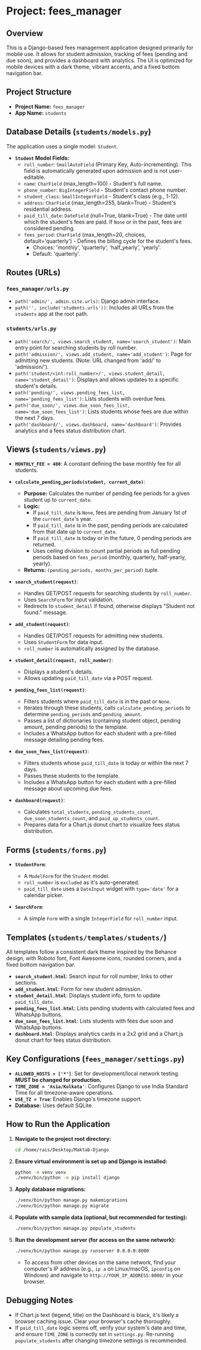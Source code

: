 # Project: fees_manager

## Overview
This is a Django-based fees management application designed primarily for mobile use. It allows for student admission, tracking of fees (pending and due soon), and provides a dashboard with analytics. The UI is optimized for mobile devices with a dark theme, vibrant accents, and a fixed bottom navigation bar.

## Project Structure
- **Project Name:** `fees_manager`
- **App Name:** `students`

## Database Details (`students/models.py`)
The application uses a single model: `Student`.
- **`Student` Model Fields:**
    - `roll_number`: `SmallAutoField` (Primary Key, Auto-incrementing). This field is automatically generated upon admission and is not user-editable.
    - `name`: `CharField` (max_length=100) - Student's full name.
    - `phone_number`: `BigIntegerField` - Student's contact phone number.
    - `student_class`: `SmallIntegerField` - Student's class (e.g., 1-12).
    - `address`: `CharField` (max_length=255, blank=True) - Student's residential address.
    - `paid_till_date`: `DateField` (null=True, blank=True) - The date until which the student's fees are paid. If `None` or in the past, fees are considered pending.
    - `fees_period`: `CharField` (max_length=20, choices, default='quarterly') - Defines the billing cycle for the student's fees.
        - Choices: 'monthly', 'quarterly', 'half_yearly', 'yearly'.
        - Default: 'quarterly'.

## Routes (URLs)

### `fees_manager/urls.py`
- `path('admin/', admin.site.urls)`: Django admin interface.
- `path('', include('students.urls'))`: Includes all URLs from the `students` app at the root path.

### `students/urls.py`
- `path('search/', views.search_student, name='search_student')`: Main entry point for searching students by roll number.
- `path('admission/', views.add_student, name='add_student')`: Page for admitting new students. (Note: URL changed from 'add/' to 'admission/').
- `path('student/<int:roll_number>/', views.student_detail, name='student_detail')`: Displays and allows updates to a specific student's details.
- `path('pending/', views.pending_fees_list, name='pending_fees_list')`: Lists students with overdue fees.
- `path('due_soon/', views.due_soon_fees_list, name='due_soon_fees_list')`: Lists students whose fees are due within the next 7 days.
- `path('dashboard/', views.dashboard, name='dashboard')`: Provides analytics and a fees status distribution chart.

## Views (`students/views.py`)

- **`MONTHLY_FEE = 400`**: A constant defining the base monthly fee for all students.
- **`calculate_pending_periods(student, current_date)`**:
    - **Purpose:** Calculates the number of pending fee periods for a given student up to `current_date`.
    - **Logic:**
        - If `paid_till_date` is `None`, fees are pending from January 1st of the `current_date`'s year.
        - If `paid_till_date` is in the past, pending periods are calculated from that date up to `current_date`.
        - If `paid_till_date` is today or in the future, 0 pending periods are returned.
        - Uses ceiling division to count partial periods as full pending periods based on `fees_period` (monthly, quarterly, half-yearly, yearly).
    - **Returns:** `(pending_periods, months_per_period)` tuple.

- **`search_student(request)`**:
    - Handles GET/POST requests for searching students by `roll_number`.
    - Uses `SearchForm` for input validation.
    - Redirects to `student_detail` if found, otherwise displays "Student not found." message.

- **`add_student(request)`**:
    - Handles GET/POST requests for admitting new students.
    - Uses `StudentForm` for data input.
    - `roll_number` is automatically assigned by the database.

- **`student_detail(request, roll_number)`**:
    - Displays a student's details.
    - Allows updating `paid_till_date` via a POST request.

- **`pending_fees_list(request)`**:
    - Filters students where `paid_till_date` is in the past or `None`.
    - Iterates through these students, calls `calculate_pending_periods` to determine `pending_periods` and `pending_amount`.
    - Passes a list of dictionaries (containing student object, pending amount, pending periods) to the template.
    - Includes a WhatsApp button for each student with a pre-filled message detailing pending fees.

- **`due_soon_fees_list(request)`**:
    - Filters students whose `paid_till_date` is today or within the next 7 days.
    - Passes these students to the template.
    - Includes a WhatsApp button for each student with a pre-filled message about upcoming due fees.

- **`dashboard(request)`**:
    - Calculates `total_students`, `pending_students_count`, `due_soon_students_count`, and `paid_up_students_count`.
    - Prepares data for a Chart.js donut chart to visualize fees status distribution.

## Forms (`students/forms.py`)

- **`StudentForm`**:
    - A `ModelForm` for the `Student` model.
    - `roll_number` is `excluded` as it's auto-generated.
    - `paid_till_date` uses a `DateInput` widget with `type='date'` for a calendar picker.

- **`SearchForm`**:
    - A simple `Form` with a single `IntegerField` for `roll_number` input.

## Templates (`students/templates/students/`)
All templates follow a consistent dark theme inspired by the Behance design, with Roboto font, Font Awesome icons, rounded corners, and a fixed bottom navigation bar.

- **`search_student.html`**: Search input for roll number, links to other sections.
- **`add_student.html`**: Form for new student admission.
- **`student_detail.html`**: Displays student info, form to update `paid_till_date`.
- **`pending_fees_list.html`**: Lists pending students with calculated fees and WhatsApp buttons.
- **`due_soon_fees_list.html`**: Lists students with fees due soon and WhatsApp buttons.
- **`dashboard.html`**: Displays analytics cards in a 2x2 grid and a Chart.js donut chart for fees status distribution.

## Key Configurations (`fees_manager/settings.py`)
- **`ALLOWED_HOSTS = ['*']`**: Set for development/local network testing. **MUST be changed for production.**
- **`TIME_ZONE = 'Asia/Kolkata'`**: Configures Django to use India Standard Time for all timezone-aware operations.
- **`USE_TZ = True`**: Enables Django's timezone support.
- **Database:** Uses default SQLite.

## How to Run the Application

1.  **Navigate to the project root directory:**
    ```bash
    cd /home/rais/Desktop/Maktab-Django
    ```
2.  **Ensure virtual environment is set up and Django is installed:**
    ```bash
    python -m venv venv
    ./venv/bin/python -m pip install django
    ```
3.  **Apply database migrations:**
    ```bash
    ./venv/bin/python manage.py makemigrations
    ./venv/bin/python manage.py migrate
    ```
4.  **Populate with sample data (optional, but recommended for testing):**
    ```bash
    ./venv/bin/python manage.py populate_students
    ```
5.  **Run the development server (for access on the same network):**
    ```bash
    ./venv/bin/python manage.py runserver 0.0.0.0:8000
    ```
    - To access from other devices on the same network, find your computer's IP address (e.g., `ip a` on Linux/macOS, `ipconfig` on Windows) and navigate to `http://YOUR_IP_ADDRESS:8000/` in your browser.

## Debugging Notes
- If Chart.js text (legend, title) on the Dashboard is black, it's likely a browser caching issue. Clear your browser's cache thoroughly.
- If `paid_till_date` logic seems off, verify your system's date and time, and ensure `TIME_ZONE` is correctly set in `settings.py`. Re-running `populate_students` after changing timezone settings is recommended.
